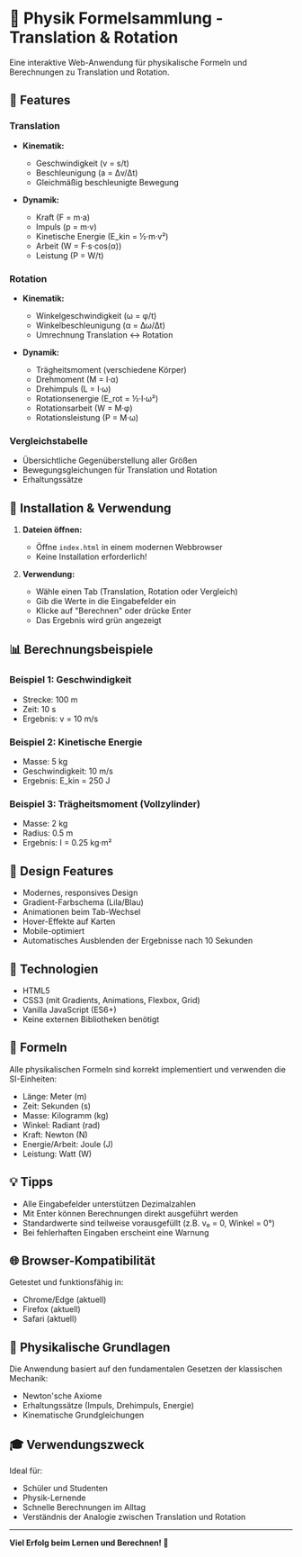 # 📐 Physik Formelsammlung - Translation & Rotation

Eine interaktive Web-Anwendung für physikalische Formeln und Berechnungen zu Translation und Rotation.

## 🎯 Features

### Translation
- **Kinematik:**
  - Geschwindigkeit (v = s/t)
  - Beschleunigung (a = Δv/Δt)
  - Gleichmäßig beschleunigte Bewegung

- **Dynamik:**
  - Kraft (F = m·a)
  - Impuls (p = m·v)
  - Kinetische Energie (E_kin = ½·m·v²)
  - Arbeit (W = F·s·cos(α))
  - Leistung (P = W/t)

### Rotation
- **Kinematik:**
  - Winkelgeschwindigkeit (ω = φ/t)
  - Winkelbeschleunigung (α = Δω/Δt)
  - Umrechnung Translation ↔ Rotation

- **Dynamik:**
  - Trägheitsmoment (verschiedene Körper)
  - Drehmoment (M = I·α)
  - Drehimpuls (L = I·ω)
  - Rotationsenergie (E_rot = ½·I·ω²)
  - Rotationsarbeit (W = M·φ)
  - Rotationsleistung (P = M·ω)

### Vergleichstabelle
- Übersichtliche Gegenüberstellung aller Größen
- Bewegungsgleichungen für Translation und Rotation
- Erhaltungssätze

## 🚀 Installation & Verwendung

1. **Dateien öffnen:**
   - Öffne `index.html` in einem modernen Webbrowser
   - Keine Installation erforderlich!

2. **Verwendung:**
   - Wähle einen Tab (Translation, Rotation oder Vergleich)
   - Gib die Werte in die Eingabefelder ein
   - Klicke auf "Berechnen" oder drücke Enter
   - Das Ergebnis wird grün angezeigt

## 📊 Berechnungsbeispiele

### Beispiel 1: Geschwindigkeit
- Strecke: 100 m
- Zeit: 10 s
- Ergebnis: v = 10 m/s

### Beispiel 2: Kinetische Energie
- Masse: 5 kg
- Geschwindigkeit: 10 m/s
- Ergebnis: E_kin = 250 J

### Beispiel 3: Trägheitsmoment (Vollzylinder)
- Masse: 2 kg
- Radius: 0.5 m
- Ergebnis: I = 0.25 kg·m²

## 🎨 Design Features

- Modernes, responsives Design
- Gradient-Farbschema (Lila/Blau)
- Animationen beim Tab-Wechsel
- Hover-Effekte auf Karten
- Mobile-optimiert
- Automatisches Ausblenden der Ergebnisse nach 10 Sekunden

## 🔧 Technologien

- HTML5
- CSS3 (mit Gradients, Animations, Flexbox, Grid)
- Vanilla JavaScript (ES6+)
- Keine externen Bibliotheken benötigt

## 📝 Formeln

Alle physikalischen Formeln sind korrekt implementiert und verwenden die SI-Einheiten:
- Länge: Meter (m)
- Zeit: Sekunden (s)
- Masse: Kilogramm (kg)
- Winkel: Radiant (rad)
- Kraft: Newton (N)
- Energie/Arbeit: Joule (J)
- Leistung: Watt (W)

## 💡 Tipps

- Alle Eingabefelder unterstützen Dezimalzahlen
- Mit Enter können Berechnungen direkt ausgeführt werden
- Standardwerte sind teilweise vorausgefüllt (z.B. v₀ = 0, Winkel = 0°)
- Bei fehlerhaften Eingaben erscheint eine Warnung

## 🌐 Browser-Kompatibilität

Getestet und funktionsfähig in:
- Chrome/Edge (aktuell)
- Firefox (aktuell)
- Safari (aktuell)

## 📖 Physikalische Grundlagen

Die Anwendung basiert auf den fundamentalen Gesetzen der klassischen Mechanik:
- Newton'sche Axiome
- Erhaltungssätze (Impuls, Drehimpuls, Energie)
- Kinematische Grundgleichungen

## 🎓 Verwendungszweck

Ideal für:
- Schüler und Studenten
- Physik-Lernende
- Schnelle Berechnungen im Alltag
- Verständnis der Analogie zwischen Translation und Rotation

---

**Viel Erfolg beim Lernen und Berechnen! 🚀**
